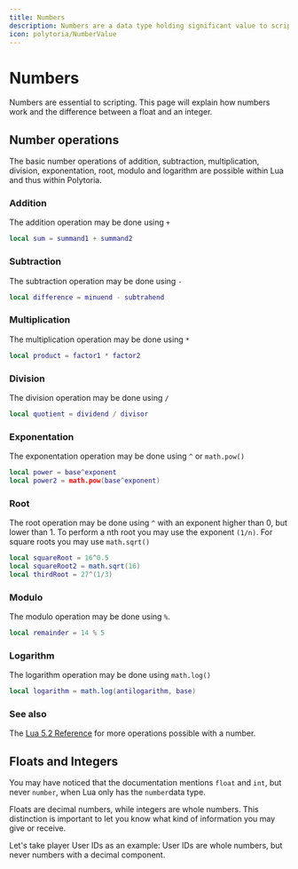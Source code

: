 ```yaml
---
title: Numbers
description: Numbers are a data type holding significant value to scripting.
icon: polytoria/NumberValue
---
```


# Numbers

Numbers are essential to scripting. This page will explain how numbers work and the difference between a float and an integer.

## Number operations

The basic number operations of addition, subtraction, multiplication, division, exponentation, root, modulo and logarithm are possible within Lua and thus within Polytoria.

### Addition

The addition operation may be done using `+`

```lua
local sum = summand1 + summand2
```

### Subtraction

The subtraction operation may be done using `-`

```lua
local difference = minuend - subtrahend
```

### Multiplication

The multiplication operation may be done using `*`

```lua
local product = factor1 * factor2
```

### Division

The division operation may be done using `/`

```lua
local quotient = dividend / divisor
```

### Exponentation

The exponentation operation may be done using `^` or `math.pow()`

```lua
local power = base^exponent
local power2 = math.pow(base^exponent)
```

### Root

The root operation may be done using `^` with an exponent higher than 0, but lower than 1. To perform a nth root you may use the exponent `(1/n)`.
For square roots you may use `math.sqrt()`

```lua
local squareRoot = 16^0.5
local squareRoot2 = math.sqrt(16)
local thirdRoot = 27^(1/3)
```

### Modulo

The modulo operation may be done using `%`.

```lua
local remainder = 14 % 5
```

### Logarithm

The logarithm operation may be done using `math.log()`

```lua
local logarithm = math.log(antilogarithm, base)
```

### See also

The [Lua 5.2 Reference](https://lua.org/manual/5.2/manual.html#6.6) for more operations possible with a number.

## Floats and Integers

You may have noticed that the documentation mentions `float` and `int`, but never `number`, when Lua only has the `number`data type.

Floats are decimal numbers, while integers are whole numbers. This distinction is important to let you know what kind of information you may give or receive.

Let's take player User IDs as an example: User IDs are whole numbers, but never numbers with a decimal component.
